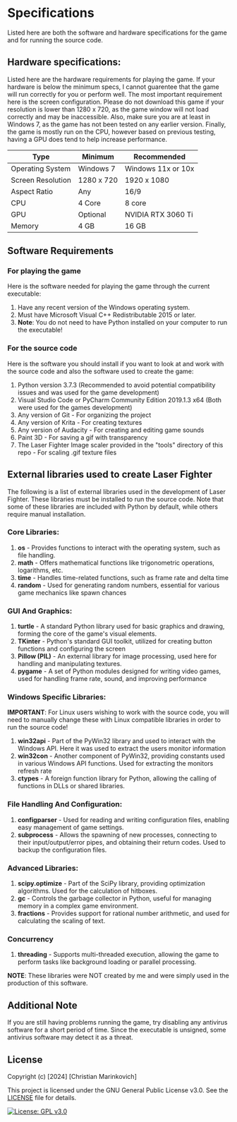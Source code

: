 # Specifications

Listed here are both the software and hardware specifications for the game and for running the source code. 

## Hardware specifications:

Listed here are the hardware requirements for playing the game. If your hardware is below the minimum specs, I cannot guarentee that the game will run correctly for you or perform well. The most important requirement here is the screen configuration. Please do not download this game if your resolution is lower than 1280 x 720, as the game window will not load correctly and may be inaccessible. Also, make sure you are at least in Windows 7, as the game has not been tested on any earlier version. Finally, the game is mostly run on the CPU, however based on previous testing, having a GPU does tend to help increase performance.

|  Type             | Minimum    |   Recommended      |
|-------------------|------------|--------------------|
| Operating System  | Windows 7  | Windows 11x or 10x |
| Screen Resolution | 1280 x 720 | 1920 x 1080        |
| Aspect Ratio      | Any        | 16/9               |
| CPU               | 4 Core     | 8 core             |
| GPU               | Optional   | NVIDIA RTX 3060 Ti |
| Memory            | 4 GB       | 16 GB              |

## Software Requirements

### For playing the game

Here is the software needed for playing the game through the current executable:

1. Have any recent version of the Windows operating system.
2. Must have Microsoft Visual C++ Redistributable 2015 or later.
3. **Note**: You do not need to have Python installed on your computer to run the executable! 

### For the source code

Here is the software you should install if you want to look at and work with the source code and also the software used to create the game:

1. Python version 3.7.3 (Recommended to avoid potential compatibility issues and was used for the game development)
2. Visual Studio Code or PyCharm Community Edition 2019.1.3 x64 (Both were used for the games development)
3. Any version of Git - For organizing the project
4. Any version of Krita - For creating textures
5. Any version of Audacity - For creating and editing game sounds
6. Paint 3D - For saving a gif with transparency
7. The Laser Fighter Image scaler provided in the "tools" directory of this repo - For scaling .gif texture files

## External libraries used to create Laser Fighter

The following is a list of external libraries used in the development of Laser Fighter. These libraries must be installed to run the source code. Note that some of these libraries are included with Python by default, while others require manual installation.

### Core Libraries:

1. **os** - Provides functions to interact with the operating system, such as file handling.
2. **math** - Offers mathematical functions like trigonometric operations, logarithms, etc.
3. **time** - Handles time-related functions, such as frame rate and delta time
4. **random** - Used for generating random numbers, essential for various game mechanics like spawn chances

### GUI And Graphics:

1. **turtle** - A standard Python library used for basic graphics and drawing, forming the core of the game's visual elements.
2. **TKinter** - Python's standard GUI toolkit, utilized for creating button functions and configuring the screen
3. **Pillow (PIL)** - An external library for image processing, used here for handling and manipulating textures.
4. **pygame** - A set of Python modules designed for writing video games, used for handling frame rate, sound, and improving performance

### Windows Specific Libraries:

**IMPORTANT**: For Linux users wishing to work with the source code, you will need to manually change these with Linux compatible libraries in order to run the source code!

1. **win32api** - Part of the PyWin32 library and used to interact with the Windows API. Here it was used to extract the users monitor information
2. **win32con** - Another component of PyWin32, providing constants used in various Windows API functions. Used for extracting the monitors refresh rate
3. **ctypes** - A foreign function library for Python, allowing the calling of functions in DLLs or shared libraries.

### File Handling And Configuration:

1. **configparser** - Used for reading and writing configuration files, enabling easy management of game settings.
2. **subprocess** - Allows the spawning of new processes, connecting to their input/output/error pipes, and obtaining their return codes. Used to backup the configuration files.

### Advanced Libraries:

1. **scipy.optimize** - Part of the SciPy library, providing optimization algorithms. Used for the calculation of hitboxes.
2. **gc** - Controls the garbage collector in Python, useful for managing memory in a complex game environment.
3. **fractions** - Provides support for rational number arithmetic, and used for calculating the scaling of text.

### Concurrency

1. **threading** - Supports multi-threaded execution, allowing the game to perform tasks like background loading or parallel processing.

**NOTE**: These libraries were NOT created by me and were simply used in the production of this software.

## Additional Note

If you are still having problems running the game, try disabling any antivirus software for a short period of time. Since the executable is unsigned, some antivirus software may detect it as a threat.

## License

Copyright (c) [2024] [Christian Marinkovich]

This project is licensed under the GNU General Public License v3.0. See the [LICENSE](./LICENSE) file for details.

[![License: GPL v3.0](https://img.shields.io/badge/License-GPL%20v3.0-blue.svg)](https://www.gnu.org/licenses/gpl-3.0)